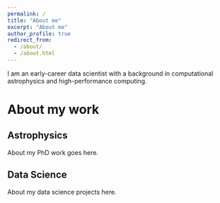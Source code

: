 ```yaml
---
permalink: /
title: "About me"
excerpt: "About me"
author_profile: true
redirect_from: 
  - /about/
  - /about.html
---
```


I am an early-career data scientist with a background in computational astrophysics and high-performance computing.

About my work
======
Astrophysics
------
About my PhD work goes here.

Data Science
------
About my data science projects here.
